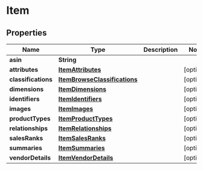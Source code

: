
# Item

## Properties
Name | Type | Description | Notes
------------ | ------------- | ------------- | -------------
**asin** | **String** |  | 
**attributes** | [**ItemAttributes**](ItemAttributes.md) |  |  [optional]
**classifications** | [**ItemBrowseClassifications**](ItemBrowseClassifications.md) |  |  [optional]
**dimensions** | [**ItemDimensions**](ItemDimensions.md) |  |  [optional]
**identifiers** | [**ItemIdentifiers**](ItemIdentifiers.md) |  |  [optional]
**images** | [**ItemImages**](ItemImages.md) |  |  [optional]
**productTypes** | [**ItemProductTypes**](ItemProductTypes.md) |  |  [optional]
**relationships** | [**ItemRelationships**](ItemRelationships.md) |  |  [optional]
**salesRanks** | [**ItemSalesRanks**](ItemSalesRanks.md) |  |  [optional]
**summaries** | [**ItemSummaries**](ItemSummaries.md) |  |  [optional]
**vendorDetails** | [**ItemVendorDetails**](ItemVendorDetails.md) |  |  [optional]



